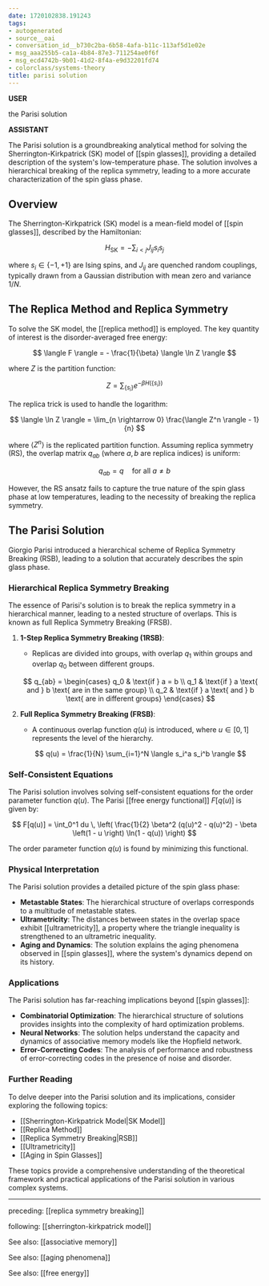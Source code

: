 ```yaml
---
date: 1720102838.191243
tags:
- autogenerated
- source__oai
- conversation_id__b730c2ba-6b58-4afa-b11c-113af5d1e02e
- msg_aaa255b5-ca1a-4b84-87e3-711254ae0f6f
- msg_ecd4742b-9b01-41d2-8f4a-e9d32201fd74
- colorclass/systems-theory
title: parisi solution
---
```


**USER**

the Parisi solution


**ASSISTANT**

The Parisi solution is a groundbreaking analytical method for solving the Sherrington-Kirkpatrick (SK) model of [[spin glasses]], providing a detailed description of the system's low-temperature phase. The solution involves a hierarchical breaking of the replica symmetry, leading to a more accurate characterization of the spin glass phase.

## Overview

The Sherrington-Kirkpatrick (SK) model is a mean-field model of [[spin glasses]], described by the Hamiltonian:

$$
H_{\text{SK}} = -\sum_{i < j} J_{ij} s_i s_j
$$

where $s_i \in \{-1, +1\}$ are Ising spins, and $J_{ij}$ are quenched random couplings, typically drawn from a Gaussian distribution with mean zero and variance $1/N$.

## The Replica Method and Replica Symmetry

To solve the SK model, the [[replica method]] is employed. The key quantity of interest is the disorder-averaged free energy:

$$
\langle F \rangle = - \frac{1}{\beta} \langle \ln Z \rangle
$$

where $Z$ is the partition function:

$$
Z = \sum_{\{s_i\}} e^{-\beta H(\{s_i\})}
$$

The replica trick is used to handle the logarithm:

$$
\langle \ln Z \rangle = \lim_{n \rightarrow 0} \frac{\langle Z^n \rangle - 1}{n}
$$

where $\langle Z^n \rangle$ is the replicated partition function. Assuming replica symmetry (RS), the overlap matrix $q_{ab}$ (where $a, b$ are replica indices) is uniform:

$$
q_{ab} = q \quad \text{for all } a \neq b
$$

However, the RS ansatz fails to capture the true nature of the spin glass phase at low temperatures, leading to the necessity of breaking the replica symmetry.

## The Parisi Solution

Giorgio Parisi introduced a hierarchical scheme of Replica Symmetry Breaking (RSB), leading to a solution that accurately describes the spin glass phase.

### Hierarchical Replica Symmetry Breaking

The essence of Parisi's solution is to break the replica symmetry in a hierarchical manner, leading to a nested structure of overlaps. This is known as full Replica Symmetry Breaking (FRSB).

1. **1-Step Replica Symmetry Breaking (1RSB)**:
    - Replicas are divided into groups, with overlap $q_1$ within groups and overlap $q_0$ between different groups.

    $$
    q_{ab} =
    \begin{cases} 
    q_0 & \text{if } a = b \\
    q_1 & \text{if } a \text{ and } b \text{ are in the same group} \\
    q_2 & \text{if } a \text{ and } b \text{ are in different groups}
    \end{cases}
    $$

2. **Full Replica Symmetry Breaking (FRSB)**:
    - A continuous overlap function $q(u)$ is introduced, where $u \in [0, 1]$ represents the level of the hierarchy.

    $$
    q(u) = \frac{1}{N} \sum_{i=1}^N \langle s_i^a s_i^b \rangle
    $$

### Self-Consistent Equations

The Parisi solution involves solving self-consistent equations for the order parameter function $q(u)$. The Parisi [[free energy functional]] $F[q(u)]$ is given by:

$$
F[q(u)] = \int_0^1 du \, \left( \frac{1}{2} \beta^2 (q(u)^2 - q(u)^2) - \beta \left(1 - u \right) \ln(1 - q(u)) \right)
$$

The order parameter function $q(u)$ is found by minimizing this functional.

### Physical Interpretation

The Parisi solution provides a detailed picture of the spin glass phase:

- **Metastable States**: The hierarchical structure of overlaps corresponds to a multitude of metastable states.
- **Ultrametricity**: The distances between states in the overlap space exhibit [[ultrametricity]], a property where the triangle inequality is strengthened to an ultrametric inequality.
- **Aging and Dynamics**: The solution explains the aging phenomena observed in [[spin glasses]], where the system's dynamics depend on its history.

### Applications

The Parisi solution has far-reaching implications beyond [[spin glasses]]:

- **Combinatorial Optimization**: The hierarchical structure of solutions provides insights into the complexity of hard optimization problems.
- **Neural Networks**: The solution helps understand the capacity and dynamics of associative memory models like the Hopfield network.
- **Error-Correcting Codes**: The analysis of performance and robustness of error-correcting codes in the presence of noise and disorder.

### Further Reading

To delve deeper into the Parisi solution and its implications, consider exploring the following topics:

- [[Sherrington-Kirkpatrick Model|SK Model]]
- [[Replica Method]]
- [[Replica Symmetry Breaking|RSB]]
- [[Ultrametricity]]
- [[Aging in Spin Glasses]]

These topics provide a comprehensive understanding of the theoretical framework and practical applications of the Parisi solution in various complex systems.


---

preceding: [[replica symmetry breaking]]  


following: [[sherrington-kirkpatrick model]]

See also: [[associative memory]]


See also: [[aging phenomena]]


See also: [[free energy]]